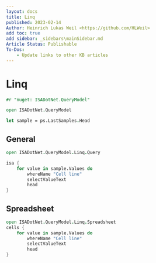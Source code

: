 ```yaml
---
layout: docs
title: Linq
published: 2023-02-14
Author: Heinrich Lukas Weil <https://github.com/HLWeil>
add toc: true
add sidebar: _sidebars\mainSidebar.md
Article Status: Publishable
To-Dos: 
    - Update links to other KB articles
---
```


# Linq

```fsharp
#r "nuget: ISADotNet.QueryModel"

open ISADotNet.QueryModel

let sample = ps.LastSamples.Head
```

## General
```fsharp
open ISADotNet.QueryModel.Linq.Query

isa {
    for value in sample.Values do
        whereName "Cell line"
        selectValueText
        head
}           
```

## Spreadsheet

```fsharp
open ISADotNet.QueryModel.Linq.Spreadsheet
cells {
    for value in sample.Values do
        whereName "Cell line"
        selectValueText
        head
}           
```